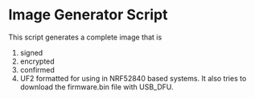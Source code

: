 # Image Generator Script
This script generates a complete image that is
1. signed 
2. encrypted
3. confirmed
4. UF2 formatted
for using in NRF52840 based systems. It also tries to download the firmware.bin file with USB_DFU.
